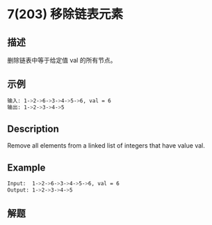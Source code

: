 # 7(203) 移除链表元素

## 描述
删除链表中等于给定值 val 的所有节点。
## 示例
```bash
输入: 1->2->6->3->4->5->6, val = 6
输出: 1->2->3->4->5
```

## Description
Remove all elements from a linked list of integers that have value val.
## Example
```bash
Input:  1->2->6->3->4->5->6, val = 6
Output: 1->2->3->4->5
```

## 解题
```bash

```